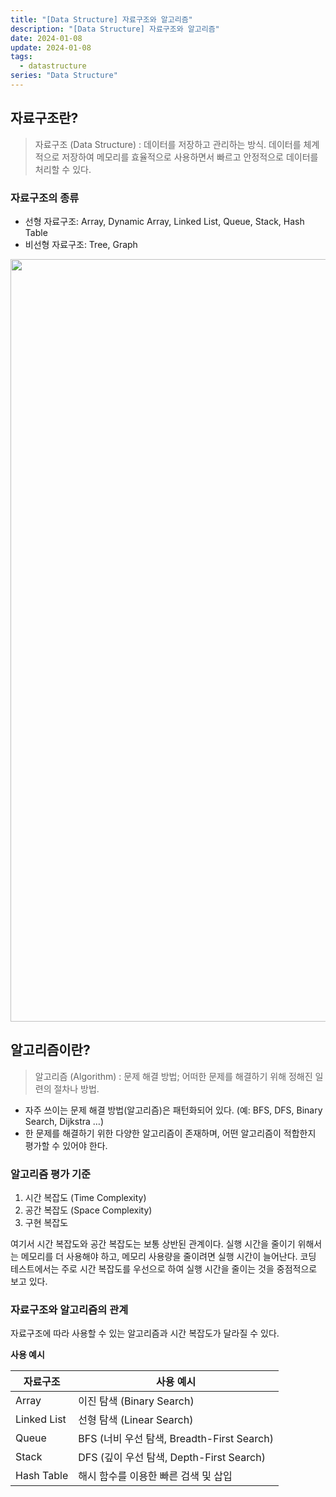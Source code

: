 ```yaml
---
title: "[Data Structure] 자료구조와 알고리즘"
description: "[Data Structure] 자료구조와 알고리즘"
date: 2024-01-08
update: 2024-01-08
tags:
  - datastructure
series: "Data Structure"
---
```


## 자료구조란?

> 자료구조 (Data Structure) : 데이터를 저장하고 관리하는 방식. 데이터를 체계적으로 저장하여 메모리를 효율적으로 사용하면서 빠르고 안정적으로 데이터를 처리할 수 있다.

### 자료구조의 종류

- 선형 자료구조: Array, Dynamic Array, Linked List, Queue, Stack, Hash Table
- 비선형 자료구조: Tree, Graph

<img width="1220" alt="" src="https://github.com/devjoylee/devjoylee.github.io/assets/68415905/66df3636-a7fe-4573-a59a-8e2a419e49e5">

## 알고리즘이란?

> 알고리즘 (Algorithm) : 문제 해결 방법; 어떠한 문제를 해결하기 위해 정해진 일련의 절차나 방법.

- 자주 쓰이는 문제 해결 방법(알고리즘)은 패턴화되어 있다. (예: BFS, DFS, Binary Search, Dijkstra …)
- 한 문제를 해결하기 위한 다양한 알고리즘이 존재하며, 어떤 알고리즘이 적합한지 평가할 수 있어야 한다.

### 알고리즘 평가 기준

1. 시간 복잡도 (Time Complexity)
2. 공간 복잡도 (Space Complexity)
3. 구현 복잡도

여기서 시간 복잡도와 공간 복잡도는 보통 상반된 관계이다. 실행 시간을 줄이기 위해서는 메모리를 더 사용해야 하고, 메모리 사용량을 줄이려면 실행 시간이 늘어난다. 코딩 테스트에서는 주로 시간 복잡도를 우선으로 하여 실행 시간을 줄이는 것을 중점적으로 보고 있다.

### 자료구조와 알고리즘의 관계

자료구조에 따라 사용할 수 있는 알고리즘과 시간 복잡도가 달라질 수 있다. 

**사용 예시**

| 자료구조       | 사용 예시                    |
|--------------|---------------------------|
| Array        | 이진 탐색 (Binary Search)  |
| Linked List  | 선형 탐색 (Linear Search)  |
| Queue        | BFS (너비 우선 탐색, Breadth-First Search) |
| Stack        | DFS (깊이 우선 탐색, Depth-First Search)   |
| Hash Table   | 해시 함수를 이용한 빠른 검색 및 삽입          |